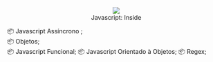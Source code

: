 <div align="center">

<img src="https://marquesfernandes.com/wp-content/uploads/2020/01/1555172.jpg">

</div>

<div align="center">Javascript: Inside</div>

📦 Javascript Assíncrono ; <br>
📦 Objetos; <br>
📦 Javascript Funcional; 
📦 Javascript Orientado à Objetos; 
📦 Regex;




